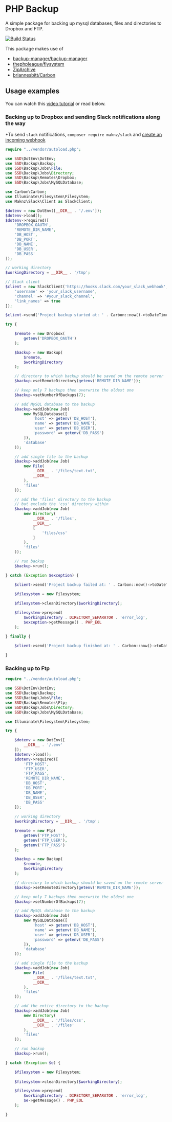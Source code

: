 # PHP Backup

A simple package for backing up mysql databases, files and directories to Dropbox and FTP.

[![Build Status](https://travis-ci.org/sebastiansulinski/php-backup.svg?branch=master)](https://travis-ci.org/sebastiansulinski/php-backup)

This package makes use of

- [backup-manager/backup-manager](https://github.com/backup-manager/backup-manager)
- [thephpleague/flysystem](https://github.com/thephpleague/flysystem)
- [ZipArchive](http://php.net/manual/en/class.ziparchive.php)
- [briannesbitt/Carbon](https://github.com/briannesbitt/Carbon)

## Usage examples

You can watch this [video tutorial](https://ssdtutorials.com/courses/dropbox-backup) or read below.


### Backing up to Dropbox and sending Slack notifications along the way

*To send `slack` notifications, `composer require maknz/slack` and [create an incoming webhook](https://my.slack.com/services/new/incoming-webhook)

```php
require "../vendor/autoload.php";

use SSD\DotEnv\DotEnv;
use SSD\Backup\Backup;
use SSD\Backup\Jobs\File;
use SSD\Backup\Jobs\Directory;
use SSD\Backup\Remotes\Dropbox;
use SSD\Backup\Jobs\MySQLDatabase;

use Carbon\Carbon;
use Illuminate\Filesystem\Filesystem;
use Maknz\Slack\Client as SlackClient;

$dotenv = new DotEnv([__DIR__ . '/.env']);
$dotenv->load();
$dotenv->required([
    'DROPBOX_OAUTH',
    'REMOTE_DIR_NAME',
    'DB_HOST',
    'DB_PORT',
    'DB_NAME',
    'DB_USER',
    'DB_PASS'
]);

// working directory
$workingDirectory = __DIR__ . '/tmp';

// Slack client
$client = new SlackClient('https://hooks.slack.com/your_slack_webhook', [
    'username' => 'your_slack_username',
    'channel' => '#your_slack_channel',
    'link_names' => true
]);

$client->send('Project backup started at: ' . Carbon::now()->toDateTimeString());

try {

    $remote = new Dropbox(
        getenv('DROPBOX_OAUTH')
    );

    $backup = new Backup(
        $remote,
        $workingDirectory
    );

    // directory to which backup should be saved on the remote server
    $backup->setRemoteDirectory(getenv('REMOTE_DIR_NAME'));

    // keep only 7 backups then overwrite the oldest one
    $backup->setNumberOfBackups(7);

    // add MySQL database to the backup
    $backup->addJob(new Job(
        new MySQLDatabase([
            'host' => getenv('DB_HOST'),
            'name' => getenv('DB_NAME'),
            'user' => getenv('DB_USER'),
            'password' => getenv('DB_PASS')
        ]),
        'database'
    ));

    // add single file to the backup
    $backup->addJob(new Job(
        new File(
            __DIR__ . '/files/text.txt',
            __DIR__
        ),
        'files'
    ));

    // add the 'files' directory to the backup
    // but exclude the 'css' directory within
    $backup->addJob(new Job(
        new Directory(
            __DIR__ . '/files',
            __DIR__,
            [
                'files/css'
            ]
        ),
        'files'
    ));

    // run backup
    $backup->run();

} catch (Exception $exception) {

    $client->send('Project backup failed at: ' . Carbon::now()->toDateTimeString() .' with message: "'.$exception->getMessage().'"');

    $filesystem = new Filesystem;
    
    $filesystem->cleanDirectory($workingDirectory);

    $filesystem->prepend(
        $workingDirectory . DIRECTORY_SEPARATOR . 'error_log',
        $exception->getMessage() . PHP_EOL
    );

} finally {
 
    $client->send('Project backup finished at: ' . Carbon::now()->toDateTimeString());

}
```

### Backing up to Ftp

```php
require "../vendor/autoload.php";

use SSD\DotEnv\DotEnv;
use SSD\Backup\Backup;
use SSD\Backup\Jobs\File;
use SSD\Backup\Remotes\Ftp;
use SSD\Backup\Jobs\Directory;
use SSD\Backup\Jobs\MySQLDatabase;

use Illuminate\Filesystem\Filesystem;

try {

    $dotenv = new DotEnv([
        __DIR__ . '/.env'
    ]);
    $dotenv->load();
    $dotenv->required([
        'FTP_HOST',
        'FTP_USER',
        'FTP_PASS',
        'REMOTE_DIR_NAME',
        'DB_HOST',
        'DB_PORT',
        'DB_NAME',
        'DB_USER',
        'DB_PASS'
    ]);
    
    // working directory
    $workingDirectory = __DIR__ . '/tmp';

    $remote = new Ftp(
        getenv('FTP_HOST'),
        getenv('FTP_USER'),
        getenv('FTP_PASS')
    );

    $backup = new Backup(
        $remote,
        $workingDirectory
    );

    // directory to which backup should be saved on the remote server
    $backup->setRemoteDirectory(getenv('REMOTE_DIR_NAME'));

    // keep only 7 backups then overwrite the oldest one
    $backup->setNumberOfBackups(7);

    // add MySQL database to the backup
    $backup->addJob(new Job(
        new MySQLDatabase([
            'host' => getenv('DB_HOST'),
            'name' => getenv('DB_NAME'),
            'user' => getenv('DB_USER'),
            'password' => getenv('DB_PASS')
        ]),
        'database'
    ));

    // add single file to the backup
    $backup->addJob(new Job(
        new File(
            __DIR__ . '/files/text.txt',
            __DIR__
        ),
        'files'
    ));

    // add the entire directory to the backup
    $backup->addJob(new Job(
        new Directory(
            __DIR__ . '/files/css',
            __DIR__ . '/files'
        ),
        'files'
    ));

    // run backup
    $backup->run();

} catch (Exception $e) {

    $filesystem = new Filesystem;
    
    $filesystem->cleanDirectory($workingDirectory);

    $filesystem->prepend(
        $workingDirectory . DIRECTORY_SEPARATOR . 'error_log',
        $e->getMessage() . PHP_EOL
    );

}
```
